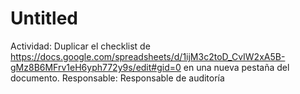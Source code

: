 # Untitled

Actividad: Duplicar el checklist de https://docs.google.com/spreadsheets/d/1ijM3c2toD_CvIW2xA5B-gMz8B6MFrv1eH6yph772y9s/edit#gid=0 en una nueva pestaña del documento.
Responsable: Responsable de auditoría